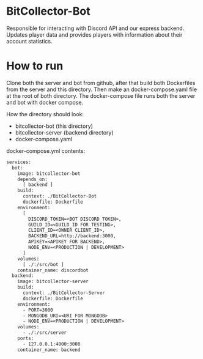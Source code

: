 # BitCollector-Bot

Responsible for interacting with Discord API and our express backend.
Updates player data and provides players with information about their account statistics.


# How to run
Clone both the server and bot from github, after that build both Dockerfiles from the server and this directory.
Then make an docker-compose.yaml file at the root of both directory.
The docker-compose file runs both the server and bot with docker compose.

How the directory should look:
* bitcollector-bot (this directory)
* bitcollector-server (backend directory)
* docker-compose.yaml

docker-compose.yml contents:
```Dockerfile
services:
  bot:
    image: bitcollector-bot
    depends_on:
      [ backend ]
    build:
      context: ./BitCollector-Bot
      dockerfile: Dockerfile
    environment:
      [ 
        DISCORD_TOKEN=<BOT DISCORD TOKEN>,
        GUILD_ID=<GUILD_ID FOR TESTING>,
        CLIENT_ID=<OWNER CLIENT_ID>,
        BACKEND_URL=http://backend:3000,
        APIKEY=<APIKEY FOR BACKEND>,
        NODE_ENV=<PRODUCTION | DEVELOPMENT>
      ]
    volumes:
      [ ./:/src/bot ]
    container_name: discordbot
  backend:
    image: bitcollector-server
    build:
      context: ./BitCollector-Server
      dockerfile: Dockerfile
    environment:
      - PORT=3000
      - MONGODB_URI=<URI FOR MONGODB>
      - NODE_ENV=<PRODUCTION | DEVELOPMENT>
    volumes:
      - ./:/src/server
    ports: 
      - 127.0.0.1:4000:3000
    container_name: backend
```